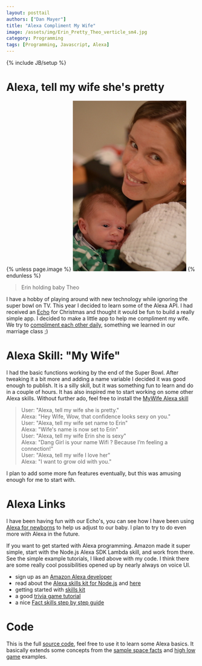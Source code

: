 ```yaml
---
layout: posttail
authors: ["Dan Mayer"]
title: "Alexa Compliment My Wife"
image: /assets/img/Erin_Pretty_Theo_verticle_sm4.jpg
category: Programming
tags: [Programming, Javascript, Alexa]
---
```

{% include JB/setup %}

# Alexa, tell my wife she's pretty

{% unless page.image %}
![image](/assets/img/Erin_Pretty_Theo_verticle_sm4.jpg)
{% endunless %}
> Erin holding baby Theo

I have a hobby of playing around with new technology while ignoring the super bowl on TV. This year I decided to learn some of the Alexa API. I had received an [Echo](https://www.amazon.com/b/?ie=UTF8&node=9818047011&ref_=fs_ods_fs_aucc_cp) for Christmas and thought it would be fun to build a really simple app. I decided to make a little app to help me compliment my wife. We try to [compliment each other daily](https://www.gottman.com/blog/the-positive-perspective-dr-gottmans-magic-ratio/), something we learned in our marriage class ;)
 
# Alexa Skill: "My Wife"

I had the basic functions working by the end of the Super Bowl. After tweaking it a bit more and adding a name variable I decided it was good enough to publish. It is a silly skill, but it was something fun to learn and do in a couple of hours. It has also inspired me to start working on some other Alexa skills. Without further ado, feel free to install the [MyWife Alexa skill](https://www.amazon.com/DanMayer-MyWife/dp/B06XDX5QPM/ref=sr_1_2?s=digital-skills&ie=UTF8&qid=1489859248&sr=1-2&keywords=my+wife)

> User: "Alexa, tell my wife she is pretty."  
> Alexa: "Hey Wife, Wow, that confidence looks sexy on you."  
> User: "Alexa, tell my wife set name to Erin"  
> Alexa: "Wife's name is now set to Erin"  
> User: "Alexa, tell my wife Erin she is sexy"   
> Alexa: "Dang Girl is your name Wifi ? Because I’m feeling a connection!"   
> User: "Alexa, tell my wife I love her"      
> Alexa: "I want to grow old with you."  

I plan to add some more fun features eventually, but this was amusing enough for me to start with.

# Alexa Links

I have been having fun with our Echo's, you can see how I have been using [Alexa for newborns](https://www.mayerdan.com/2017/03/05/Alexa-for-newborns) to help us adjust to our baby. I plan to try to do even more with Alexa in the future.

If you want to get started with Alexa programming. Amazon made it super simple, start with the Node.js Alexa SDK Lambda skill, and work from there. See the simple example tutorials, I liked above with my code. I think there are some really cool possibilities opened up by nearly always on voice UI.

* sign up as an [Amazon Alexa developer](https://developer.amazon.com/alexa)
* read about the [Alexa skills kit for Node.js](https://github.com/alexa/alexa-skills-kit-sdk-for-nodejs) and [here](https://github.com/amzn/alexa-skills-kit-js)
* getting started with [skills kit](https://developer.amazon.com/alexa-skills-kit#Ready%20to%20start%3F)
* a good [trivia game tutorial](https://developer.amazon.com/blogs/post/TxDJWS16KUPVKO/new-alexa-skills-kit-template-build-a-trivia-skill-in-under-an-hour)
* a nice [Fact skills step by step guide](https://developer.amazon.com/blogs/post/Tx3DVGG0K0TPUGQ/updated-alexa-skills-kit-fact-template-step-by-step-guide-to-build-a-fact-skill)

# Code

This is the full [source code](https://gist.github.com/danmayer/34c645ef1780fed7510cf904e04dcc7b), feel free to use it to learn some Alexa basics. It basically extends some concepts from the [sample space facts](https://github.com/alexa/skill-sample-nodejs-fact) and [high low game](https://github.com/alexa/skill-sample-nodejs-highlowgame/blob/master/src/index.js) examples.

<script src="https://gist.github.com/danmayer/34c645ef1780fed7510cf904e04dcc7b.js"></script>
